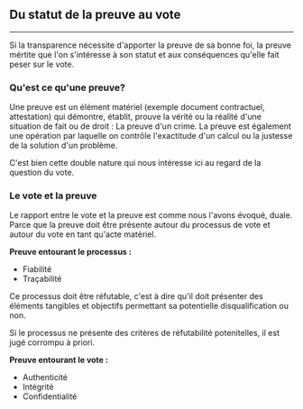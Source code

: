 ## Du statut de la preuve au vote
---
Si la transparence nécessite d'apporter la preuve de sa bonne foi, la preuve mértite que l'on s'intéresse à son statut et aux conséquences qu'elle fait peser sur le vote.

### Qu'est ce qu'une preuve?

Une preuve est un élément matériel (exemple document contractuel, attestation) qui démontre, établit, prouve la vérité ou la réalité d'une situation de fait ou de droit : La preuve d'un crime.
La preuve est également une opération par laquelle on contrôle l'exactitude d'un calcul ou la justesse de la solution d'un problème.

C'est bien cette double nature qui nous intéresse ici au regard de la question du vote.

### Le vote et la preuve

Le rapport entre le vote et la preuve est comme nous l'avons évoqué, duale. Parce que la preuve doit être présente autour du processus de vote et autour du vote en tant qu'acte matériel.

**Preuve entourant le processus :** 
* Fiabilité
* Traçabilité

Ce processus doit être réfutable, c'est à dire qu'il doit présenter des éléments tangibles et objectifs permettant sa potentielle disqualification ou non.

Si le processus ne présente des critères de réfutabilité potenitelles, il est jugé corrompu à priori.

**Preuve entourant le vote :** 
* Authenticité 
* Intégrité
* Confidentialité

